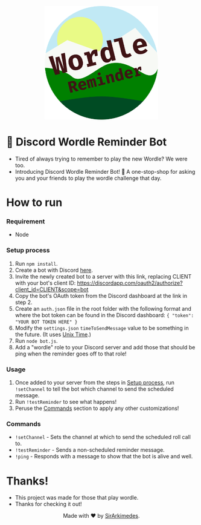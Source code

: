 <p align="center">
  <img src="Rounded Logo.png" alt="icon" width="300" height="300">
</p>

# 📝 Discord Wordle Reminder Bot
* Tired of always trying to remember to play the new Wordle? We were too.
* Introducing Discord Wordle Reminder Bot! 📝 A one-stop-shop for asking you and your friends to play the wordle challenge that day.

# How to run
### Requirement
* Node

### Setup process
1. Run `npm install`.
2. Create a bot with Discord [here](https://discordapp.com/developers/applications/me).
3. Invite the newly created bot to a server with this link, replacing CLIENT with your bot's client ID: https://discordapp.com/oauth2/authorize?client_id=CLIENT&scope=bot
4. Copy the bot's OAuth token from the Discord dashboard at the link in step 2.
5. Create an `auth.json` file in the root folder with the following format and where the bot token can be found in the Discord dashboard:
  ` {
      "token": "YOUR BOT TOKEN HERE"
  } `
6. Modify the `settings.json` `timeToSendMessage` value to be something in the future. (It uses [Unix Time](https://www.epochconverter.com/).)
7. Run `node bot.js`.
8. Add a "wordle" role to your Discord server and add those that should be ping when the reminder goes off to that role!

### Usage
1. Once added to your server from the steps in [Setup process](https://github.com/SirArkimedes/discordrollcallbot#setup-process), run `!setChannel` to tell the bot which channel to send the scheduled message.
2. Run `!testReminder` to see what happens!
3. Peruse the [Commands](https://github.com/SirArkimedes/discordrollcallbot#commands) section to apply any other customizations!

### Commands
* `!setChannel` - Sets the channel at which to send the scheduled roll call to.
* `!testReminder` - Sends a non-scheduled reminder message.
* `!ping` - Responds with a message to show that the bot is alive and well.

# Thanks!
* This project was made for those that play wordle.
* Thanks for checking it out!

<p align="center">
  Made with ❤️ by  <a href="https://github.com/SirArkimedes">SirArkimedes</a>.
</p>
